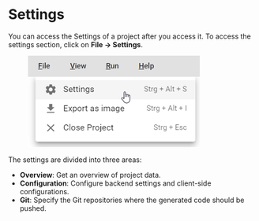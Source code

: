 # Settings

You can access the Settings of a project after you access it. To access the settings section, click on **File -> Settings**.

<figure><img src="../../.gitbook/assets/image (25).png" alt=""><figcaption></figcaption></figure>

The settings are divided into three areas:&#x20;

* **Overview**: Get an overview of project data.
* **Configuration**: Configure backend settings and client-side configurations.
* **Git**: Specify the Git repositories where the generated code should be pushed.
